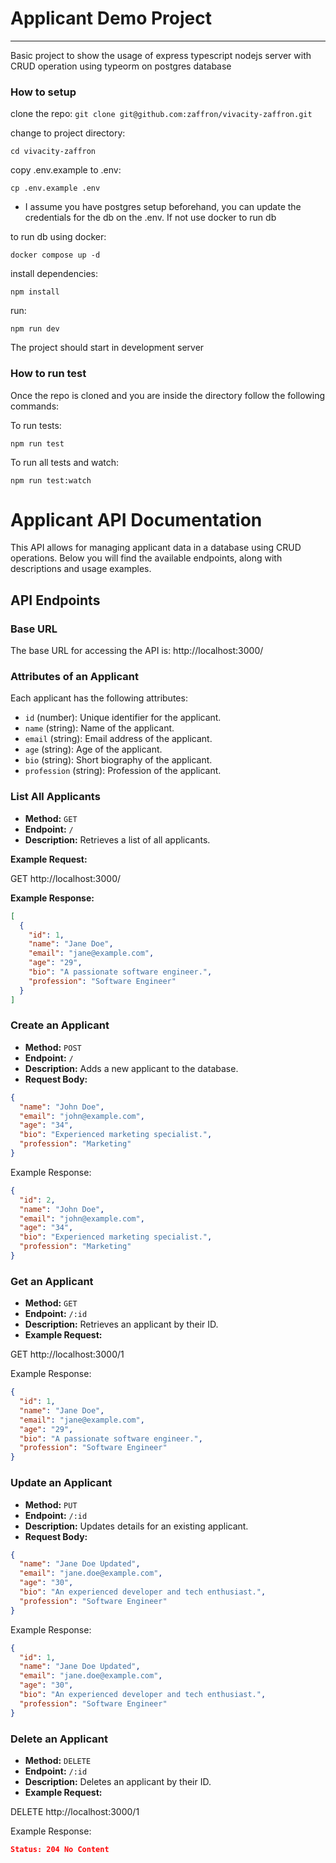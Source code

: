 # Applicant Demo Project
---
Basic project to show the usage of express typescript nodejs server with CRUD operation using typeorm on postgres database

### How to setup
clone the repo:
```git clone git@github.com:zaffron/vivacity-zaffron.git```

change to project directory:

```cd vivacity-zaffron```

copy .env.example to .env:

```cp .env.example .env```

- I assume you have postgres setup beforehand, you can update the credentials for the db on the .env. If not use docker to run db

to run db using docker:

```docker compose up -d```

install dependencies:

```npm install```

run:

```npm run dev```

The project should start in development server

### How to run test

Once the repo is cloned and you are inside the directory follow the following commands:

To run tests:

```npm run test```

To run all tests and watch:

```npm run test:watch```


# Applicant API Documentation

This API allows for managing applicant data in a database using CRUD operations. Below you will find the available endpoints, along with descriptions and usage examples.

## API Endpoints

### Base URL

The base URL for accessing the API is:
http://localhost:3000/

### Attributes of an Applicant

Each applicant has the following attributes:

- `id` (number): Unique identifier for the applicant.
- `name` (string): Name of the applicant.
- `email` (string): Email address of the applicant.
- `age` (string): Age of the applicant.
- `bio` (string): Short biography of the applicant.
- `profession` (string): Profession of the applicant.

### List All Applicants

- **Method:** `GET`
- **Endpoint:** `/`
- **Description:** Retrieves a list of all applicants.

**Example Request:**

GET http://localhost:3000/


**Example Response:**

```json
[
  {
    "id": 1,
    "name": "Jane Doe",
    "email": "jane@example.com",
    "age": "29",
    "bio": "A passionate software engineer.",
    "profession": "Software Engineer"
  }
]
```

### Create an Applicant
- **Method:** `POST`
- **Endpoint:** `/`
- **Description:** Adds a new applicant to the database.
- **Request Body:**

```json
{
  "name": "John Doe",
  "email": "john@example.com",
  "age": "34",
  "bio": "Experienced marketing specialist.",
  "profession": "Marketing"
}
```

Example Response:


```json
{
  "id": 2,
  "name": "John Doe",
  "email": "john@example.com",
  "age": "34",
  "bio": "Experienced marketing specialist.",
  "profession": "Marketing"
}
```

### Get an Applicant
- **Method:** `GET`
- **Endpoint:** `/:id`
- **Description:** Retrieves an applicant by their ID.
- **Example Request:**

GET http://localhost:3000/1

Example Response:

```json
{
  "id": 1,
  "name": "Jane Doe",
  "email": "jane@example.com",
  "age": "29",
  "bio": "A passionate software engineer.",
  "profession": "Software Engineer"
}
```

### Update an Applicant
- **Method:** `PUT`
- **Endpoint:** `/:id`
- **Description:** Updates details for an existing applicant.
- **Request Body:**

```json
{
  "name": "Jane Doe Updated",
  "email": "jane.doe@example.com",
  "age": "30",
  "bio": "An experienced developer and tech enthusiast.",
  "profession": "Software Engineer"
}
```

Example Response:

```json
{
  "id": 1,
  "name": "Jane Doe Updated",
  "email": "jane.doe@example.com",
  "age": "30",
  "bio": "An experienced developer and tech enthusiast.",
  "profession": "Software Engineer"
}
```

### Delete an Applicant
- **Method:** `DELETE`
- **Endpoint:** `/:id`
- **Description:** Deletes an applicant by their ID.
- **Example Request:**

DELETE http://localhost:3000/1

Example Response:

```json
Status: 204 No Content
```
